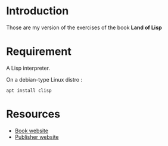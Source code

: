 # Introduction

Those are my version of the exercises of the book **Land of Lisp**

# Requirement

A Lisp interpreter.

On a debian-type Linux distro :

    apt install clisp

# Resources

* [Book website](http://landoflisp.com/)
* [Publisher website](https://nostarch.com/lisp.htm)
